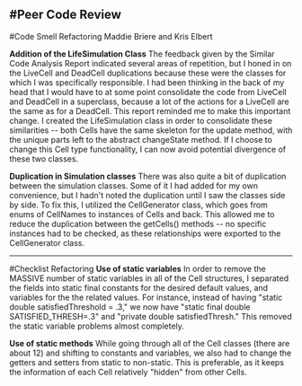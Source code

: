 #Peer Code Review
-------
#Code Smell Refactoring
Maddie Briere and Kris Elbert

**Addition of the LifeSimulation Class**
The feedback given by the Similar Code Analysis Report indicated several areas of repetition, but I honed in on the LiveCell and DeadCell duplications because these were the  classes for which I was specifically responsible. I had been thinking in the back of my head that I would have to at some point consolidate the code from LiveCell and DeadCell in a superclass, because a lot of the actions for a LiveCell are the same as for a DeadCell. This report reminded me to make this important change. I created the LifeSimulation class in order to consolidate these similarities -- both Cells have the same skeleton for the update method, with the unique parts left to the abstract changeState method. If I choose to change this Cell type functionality, I can now avoid potential divergence of these two classes.

**Duplication in Simulation classes**
There was also quite a bit of duplication between the simulation classes. Some of it I had added for my own convenience, but I hadn't noted the duplication until I saw the classes side by side. To fix this, I utilized the CellGenerator class, which goes from enums of CellNames to instances of Cells and back. This allowed me to reduce the duplication between the getCells() methods -- no specific instances had to be checked, as these relationships were exported to the CellGenerator class. 

-------
#Checklist Refactoring
**Use of static variables**
In order to remove the MASSIVE number of static variables in all of the Cell structures, I separated the fields into static final constants for the desired default values, and variables for the the related values. For instance, instead of having "static double satisfiedThreshold = .3," we now have "static final double SATISFIED_THRESH=.3" and "private double satisfiedThresh." This removed the static variable problems almost completely. 

**Use of static methods**
While going through all of the Cell classes (there are about 12) and shifting to constants and variables, we also had to change the getters and setters from static to non-static. This is preferable, as it keeps the information of each Cell relatively "hidden" from other Cells.